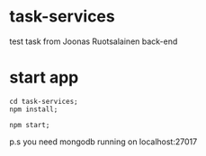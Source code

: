 # task-services
test task from Joonas Ruotsalainen back-end
# start app
```
cd task-services;
npm install;

npm start;

```
p.s you need mongodb running on localhost:27017
